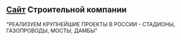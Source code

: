 ## [Сайт](https://nataliaarsh.github.io/building/) Строительной компании
"РЕАЛИЗУЕМ КРУПНЕЙШИЕ
ПРОЕКТЫ В РОССИИ -
СТАДИОНЫ, ГАЗОПРОВОДЫ, МОСТЫ, ДАМБЫ"
